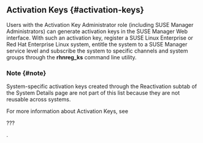 ## Activation Keys {#activation-keys}

Users with the Activation Key Administrator role (including SUSE Manager Administrators) can generate activation keys in the SUSE Manager Web interface. With such an activation key, register a SUSE Linux Enterprise or Red Hat Enterprise Linux system, entitle the system to a SUSE Manager service level and subscribe the system to specific channels and system groups through the **rhnreg_ks** command line utility.

### Note {#note}

System-specific activation keys created through the Reactivation subtab of the System Details page are not part of this list because they are not reusable across systems.

For more information about Activation Keys, see

???

.